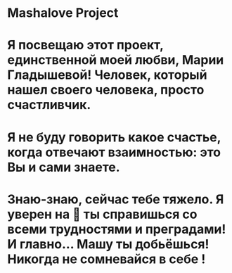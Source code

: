 # Mashalove Project
# Я посвещаю этот проект, единственной моей любви, Марии Гладышевой! Человек, который нашел своего человека, просто счастливчик. 
# Я не буду говорить какое счастье, когда отвечают взаимностью: это Вы и сами знаете. 
# Знаю-знаю, сейчас тебе тяжело. Я уверен на 💯 ты справишься со всеми трудностями и преградами! И главно… Машу ты добьёшься! Никогда не сомневайся в себе ! 
